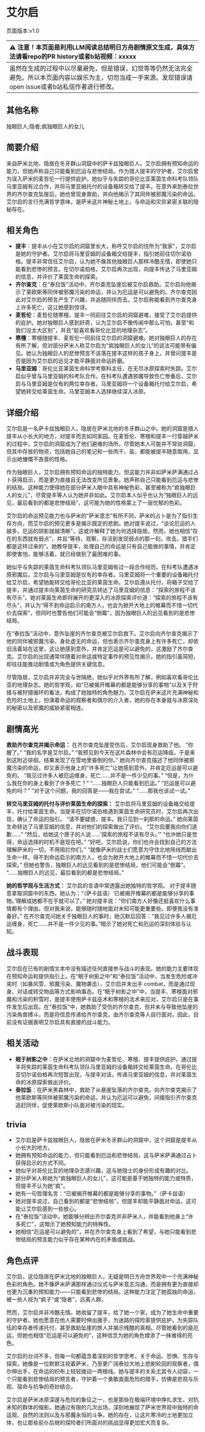 # 艾尔启
页面版本:v1.0
 

| :warning: 注意！本页面是利用LLM阅读总结明日方舟剧情原文生成，具体方法请看repo的PR history或者b站视频：xxxxx           |
|:----------------------------|
| 虽然在生成的过程中以尽量避免，但是错误，幻觉等等仍然无法完全避免。所以本页面内容以娱乐为主，切勿当成一手来源。发现错误请open issue或者b站私信作者进行修改。|



## 其他名称
独眼巨人;隐者;疯独眼巨人的女儿
## 简要介绍
来自萨米北地、隐居在冬牙群山洞窟中的萨卡兹独眼巨人。艾尔启拥有预知命运的能力，但她声称自己只能看到厄运与悲惨结局。作为猎人提丰的守护者，艾尔启曾为误入萨米的麦哲伦一行提供庇护。她似乎与失踪的哥伦比亚莱茵生命科考队领队马里亚姆有过合作，并将马里亚姆托付的设备箱转交给了提丰。在意外来到泰拉世界的齐尔查克坠崖后，她也曾现身救助，并向他揭示了其同伴被邪魔污染的命运。艾尔启的言行充满哲学意味，是萨米这片神秘土地上，与命运和灾异紧密关联的隐秘存在。
## 相关角色
-   **提丰**：提丰从小在艾尔启的洞窟里长大，称呼艾尔启的住所为“我家”，艾尔启是她的守护者。艾尔启将马里亚姆的设备箱交给提丰，指引她前往切尔诺伯格。提丰非常信任艾尔启，认为她不像其他独眼巨人那样冷酷无情，即使她只能看到悲惨的预言。在切尔诺伯格，艾尔启再次出现，向提丰传达了马里亚姆的信息，并评价了莱茵生命的探索。
-   **齐尔查克**：在“泰拉饭”活动中，齐尔查克坠崖后被艾尔启救助。艾尔启向他揭示了莱欧斯等同伴被邪魔污染的命运，并认为厄运是可以避免的。齐尔查克因此对艾尔启的预言产生了兴趣，并追随同伴而去。艾尔启称能看到齐尔查克身上许多死亡，这让她感到惊讶。
-   **麦哲伦**：麦哲伦随寒檀、提丰一同前往艾尔启的洞窟避难，接受了艾尔启提供的庇护。她对独眼巨人感到好奇，认为艾尔启不像传闻中那么可怕，甚至“和我们没太大区别”，并且“挺喜欢看哥伦比亚的地理杂志”。
-   **寒檀**：寒檀随提丰、麦哲伦一同前往艾尔启的洞窟避难。她对独眼巨人的存在有所了解，但对部分萨米人称艾尔启为“疯独眼巨人的女儿”的说法可能带有偏见。她认为独眼巨人的悲惨预言不该落在提丰这样的孩子身上，并曾问提丰是否是因为艾尔启的远见才能平静面对命运折磨。
-   **马里亚姆**：哥伦比亚莱茵生命科学考察科主任，在无尽冰原探索时失踪。艾尔启似乎曾与马里亚姆的科考队合作。在科考队遭遇邪魔导致伤亡惨重后，艾尔启与马里亚姆是仅有的两位幸存者。马里亚姆将一个设备箱托付给艾尔启，希望她转交给莱茵生命。马里亚姆本人选择继续深入冰原。
## 详细介绍
艾尔启是一名萨卡兹独眼巨人，隐居在萨米北地的冬牙群山之中。她的洞窟是猎人提丰从小长大的地方，对提丰而言如同家园。在麦哲伦、寒檀和提丰一行穿越萨米的过程中，艾尔启的洞窟成为了他们避难的场所。尽管她本人可能并不常驻洞窟，但其中存放的物资，包括她自己的笔记和一些肉干、盐，都能被提丰随意取用，显示出她慷慨不吝啬的性格。

作为独眼巨人，艾尔启拥有预知命运的独特能力，但这能力并非如萨米萨满通过占卜获得启示，而是更为直接且无法改变所见景象。她声称自己只能看到厄运与悲惨的结局。这种能力使得她在部分萨米人眼中具有神秘色彩，甚至被称为“疯独眼巨人的女儿”，尽管提丰等人认为她并非如此。艾尔启本人似乎也认为“独眼巨人的远见，最后看到的都是悲惨结局”，这可能为她的性格蒙上了一层忧郁的色彩。

艾尔启的命运预见能力也与萨米的“萨米意志”有所不同，萨米的占卜是为了指引生存方向，而艾尔启的预见更多是揭示既定的悲剧。她对提丰说过，“谈论厄运的人越多，厄运的阴影就越清晰”，这或许解释了她为何选择隐居。然而，她也相信“存在的东西就有弱点”，并且“等待，观察，存活到发现弱点的那一刻，攻击。猎手们都是这样过来的”。她教导提丰，处理自己的命运是只有自己能做的事情，并肯定即使害怕，能够活着，就已经做到了最困难的事。

她似乎与失踪的莱茵生命科考队领队马里亚姆有过一段合作经历。在科考队遭遇冰原邪魔后，艾尔启与马里亚姆是仅有的幸存者。马里亚姆将一个重要的设备箱托付给艾尔启，希望她能转交给哥伦比亚的莱茵生命。艾尔启遵从托付，将箱子交给了提丰，并通过提丰向莱茵生命的研究员转达了马里亚姆的信息：“探索的旅程不该有尽头”。她对莱茵生命即将展开的更深入的冰原探索评价道：“探索的旅程不该有尽头”，并认为“得不到命运启示的南方人，也会为掀开大地上的帷幕而不惜一切代价去探索”，但同时也警告他们可能会“倒霉”，因为独眼巨人的远见看到的是悲惨结局。

在“泰拉饭”活动中，意外坠崖的齐尔查克被艾尔启救下。艾尔启向齐尔查克揭示了他的同伴被邪魔污染、身处虚无的命运，但也表示齐尔查克身上有许多死亡，却依旧活着站在这里，这让她感到意外，并肯定厄运是可以避免的，这激励了齐尔查克。艾尔启的出现通常伴随着对命运或特定事件的预见性揭示，她的指引虽简短，却往往能推动剧情或为角色提供关键信息。

尽管隐居，艾尔启并非完全与世隔绝，她似乎对外界有所了解，例如喜欢看哥伦比亚的地理杂志。她的哲学观，如“已被揭开帷幕的都是能够分享的事物”以及关于狩猎与被狩猎循环的看法，构成了她独特的角色魅力。艾尔启在萨米这片充满神秘和危险的土地上，扮演着命运的观察者和偶尔的介入者，她的存在本身就与冰原深处的秘密以及邪魔的威胁紧密相连。
## 剧情高光
**救助齐尔查克并揭示命运：**
在齐尔查克坠崖受伤后，艾尔启现身救助了他。
“你醒了。”
“我的名字是艾尔启。”
“我预见到今天在这片森林中会有厄运降临，于是来到这附近徘徊，结果发现了在雪地里昏倒的你。”
她向齐尔查克描述了他同伴被邪魔污染的命运，却又表示他身上的“许多死亡”让她感到意外，并肯定厄运是可以避免的。
“我见过许多人被厄运缠身，死亡......并不是一件少见的事。”
“但是，为什么我在你的身上看到了许多死亡？”
“......独眼巨人只能看到厄运。”
“厄运是可以避免的吗？”
“对于这个问题，我的回答是——我在尝试。”
“......那我也该试一试。”

**转交马里亚姆的托付与评价莱茵生命的探索：**
艾尔启将马里亚姆的设备箱交给提丰，托付给莱茵生命。当提丰在切尔诺伯格遇到莱茵生命研究员时，艾尔启再次出现，确认了命运的指引。
“请不要疑惑，提丰。我只见到一刹那的命运。”
她向莱茵生命转达了马里亚姆的信息，并对他们的探索做出了评价。
“艾尔启要我向你们道歉......”
“然后，给她这个匣子的人说......‘探索的旅程不该有尽头。’”
“也许她只是觉得，命运选择的时机不是现在吧。”
“好吧，艾尔启说，你们也许会找到自己的方法理解萨米的一切，不用阻拦你们。”
“就像萨米的战士们愿意为守住北地阵线而献出生命一样，得不到命运启示的南方人，也会为掀开大地上的帷幕而不惜一切代价去探索。”
但她也警告，独眼巨人的远见看到的是悲惨结局，他们可能会“倒霉”。
“......独眼巨人的远见，最后看到的都是悲惨结局。”

**她的哲学观与生活方式：**
艾尔启的言语中常透露出她独特的哲学观。
对于提丰随意拿取洞窟中的东西，她认为：“（萨卡兹语）‘已被揭开帷幕的都是能够分享的事物。’理解成她都不在乎就可以了。”
她对提丰说：“你们南方人好像还挺喜欢什么事情都有个理由。但对我来说，能够随时随地面对未知可能更重要些。即便我没有准备好。”
在齐尔查克问她关于独眼巨人的事时，她沉默后回答：“我见过许多人被厄运缠身，死亡......并不是一件少见的事。”暗示了她对死亡和厄运的深刻体验与认知。
## 战斗表现
艾尔启在已有的剧情文本中没有描述任何直接参与战斗的表现。她的能力主要体现在预知命运和提供指引上。在“眠于树影之中”和“泰拉饭”活动中，当发生危险或冲突时（如暴风雪、邪魔污染、魔物袭击），艾尔启并未出手 combat，而是通过现身、对话或转交物品等方式影响事态。在“眠于树影之中”中，当提丰、寒檀面对邪魔和污染的积雪时，是提丰使用萨卡兹巫术和寒檀的法术来应对，艾尔启只是在事件发生后出现。在“泰拉饭”中，她救助了受伤的齐尔查克，但并未与导致他坠崖的污染角兽搏斗，而是将信息传递给齐尔查克，由齐尔查克等人自行面对。因此，目前没有证据表明艾尔启具有直接的战斗能力。
## 相关活动
-   **眠于树影之中**：在萨米北地的洞窟中为麦哲伦、寒檀、提丰提供庇护。通过提丰将失踪的莱茵生命科考队领队马里亚姆的设备箱转交给莱茵生命。在哥伦比亚切尔诺伯格再次短暂出现，与提丰对话，传递马里亚姆的信息，并对莱茵生命的冰原探索做出评价。
-   **泰拉饭**：在萨米黑森林中，救助了从悬崖坠落的齐尔查克。向齐尔查克揭示了他莱欧斯等同伴被邪魔污染的命运，并认为厄运可以避免，间接指引齐尔查克追赶同伴，促使莱欧斯小队面对被污染的现实。
## trivia
*   艾尔启是萨卡兹独眼巨人，隐居在萨米冬牙群山的洞窟中，这个洞窟是提丰从小长大的地方。
*   她拥有预知命运的能力，但只能看到厄运和悲惨结局，这与萨米萨满通过占卜获得启示的方式不同。
*   她似乎对哥伦比亚的地理杂志感兴趣，这与她隐士的身份形成有趣的对比。
*   部分萨米人称她为“疯独眼巨人的女儿”，这可能是基于她独特的能力或特质，但提丰不认为她“疯”。
*   她有一句哲理名言：“已被揭开帷幕的都是能够分享的事物。”（萨卡兹语）
*   她对提丰说过，自己看到的都是“悲惨结局”，但提丰却能平静面对命运，这可能让艾尔启感到一些放心。
*   在“泰拉饭”活动中，她能够分辨出齐尔查克并非萨米人，并能看到他身上“许多死亡”，这暗示了她预知能力的特殊性。
*   她相信“厄运是可以避免的”，并在齐尔查克身上看到了希望，与她只能看到悲惨结局的预言能力似乎存在某种内在的矛盾或挑战。
## 角色点评
艾尔启，这位隐居在萨米北地的独眼巨人，无疑是明日方舟世界观中一个充满神秘色彩的角色。她不像萨米萨满那样通过仪式与萨米意志沟通，而是拥有更为直接却也更为沉重的预知能力——只能看到悲惨的结局。这种能力注定了她孤独的命运，被一些人视为“疯子”或“隐者”，远离人群。

然而，艾尔启并非冷酷无情。她收留了提丰，给了她一个家，成为了她生命中重要的守护者。她也愿意在他人需要时伸出援手，为迷路的探险家提供庇护，为失踪队伍的幸存者传递托付，甚至救助坠崖的旅人并揭示残酷的真相。尽管她看到的是厄运，但她也相信“厄运是可以避免的”，这种信念为她的角色增添了一抹难得的亮色。

艾尔启的台词不多，但每一句都蕴含着深刻的哲学思考，关于命运、恐惧、生存与探索。她像是一位默默注视着萨米，乃至更广阔泰拉大地上悲剧轮回的观察者，偶尔伸出手，在命运的织布上轻轻拨动一两根线。她与提丰的关系尤其令人动容，一个只能看到悲惨结局的预言者，守护着一个勇敢直面危险的猎手，仿佛是悲观与乐观、宿命与抗争的奇妙结合。

艾尔启是萨米冰原深邃与危险的象征之一，也是那些在极端环境中挣扎求生、对抗未知的群体的缩影。她通过有限的几次出场，深刻地展现了萨米世界观中独特的命运观、自然的法则以及与邪魔永恒的斗争。她的存在，让这片寒冷的土地更加立体，也让那些前仆后继的探险者们所面对的挑战显得更加宏大而复杂。